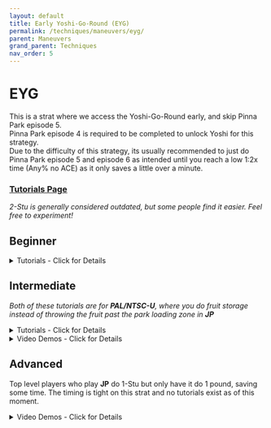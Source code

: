 ```yaml
---
layout: default 
title: Early Yoshi-Go-Round (EYG)
permalink: /techniques/maneuvers/eyg/
parent: Maneuvers
grand_parent: Techniques
nav_order: 5
---
```


# EYG
This is a strat where we access the Yoshi-Go-Round early, and skip Pinna Park episode 5.  
Pinna Park episode 4 is required to be completed to unlock Yoshi for this strategy.  
Due to the difficulty of this strategy, its usually recommended to just do Pinna Park episode 5 
and episode 6 as intended until you reach a low 1:2x time (Any% no ACE) as it only saves a little over a minute.

### [Tutorials Page](https://smscommunity.github.io/sms-guide/tutorials/)  
*2-Stu is generally considered outdated, but some people find it easier. Feel free to experiment!*  

## Beginner  

<details markdown="block">
  <summary markdown="span">
    Tutorials - Click for Details
  </summary>
  {: .text-gamma}
#### Tutorials: 
**1-Stu 5YG** by *shoutplenty*  
*(considered the easiest way to do EYG)*  
{% include yt.html id="UJ5RNJK6LRM" %}  

**2-Stu 3YG** by *StrongmanLin*  
*(outdated)*  
{% include yt.html id="0xm2-QkrL4M" %}  

**2-Stu 3YG** by *DutchJ*  
*(outdated)*  
{% include yt.html id="tvq-WY7YFsc" %}  
</details>  

## Intermediate  
*Both of these tutorials are for **PAL/NTSC-U**, where you do fruit storage instead of throwing the fruit past the park loading zone in **JP***  

<details markdown="block">
  <summary markdown="span">
    Tutorials - Click for Details
  </summary>
  {: .text-gamma}
#### Tutorials:  
**1-Stu 2 Pound** by *Noki Doki*  
{% include yt.html id="0plZQdNSo18" %}  

**1-Stu 2 Pound** by *shoutplenty*  
{% include yt.html id="J_m8bx_Z_Eo" %}  
</details>  


<details markdown="block">
  <summary markdown="span">
    Video Demos - Click for Details
  </summary>
  {: .text-gamma}
#### Video Demo:  
**1-Stu 2 Pound** by *planktonsecretformula*  
*(RTA Friendly)*  
{% include yt.html id="ptXonShHuWw" %}  
</details>  

##  Advanced  
Top level players who play **JP** do 1-Stu but only have it do 1 pound, saving some time. The timing is tight on this strat and no tutorials exist as of this moment.  

<details markdown="block">
  <summary markdown="span">
    Video Demos - Click for Details
  </summary>
  {: .text-gamma}
#### Video Demos:  
**1 Pound 1 Spin/Psuedo-1 Pound** by *Lotfy*  
*(RTA Friendly)*  
{% include yt.html id="LVWCQgi0L-o" %}  

**1 Pound** by *inkstar*  
[Twitter Video Link](https://x.com/i/status/1832344043004506145)  

**0 Pound** by *Noki Doki*  
*This is an **exclusive PAL** strategy called 0 Pound that saves around 2.5 seconds*  
{% include yt.html id="98kA5EcsFIk" %}  
</details>  
